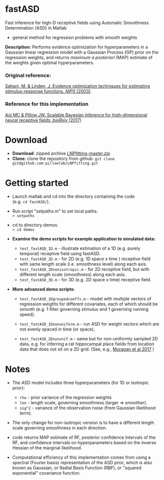 # fastASD
Fast inference for high-D receptive fields using Automatic Smoothness
Determination (ASD) in Matlab

- general method for regression problems with smooth weights

**Description:** Performs evidence optimization for hyperparameters in
  a Gaussian linear regression model with a Gaussian Process (GP)
  prior on the regression weights, and returns *maximum a posteriori*
  (MAP) estimate of the weights given optimal
  hyperparameters. 

### Original reference: ###
[Sahani, M. & Linden, J. Evidence optimization techniques for estimating stimulus-response functions. *NIPS* (2003)](http://www.gatsby.ucl.ac.uk/~maneesh/papers/nips02-evidence.pdf).

### Reference for this implementation ###
[Aoi MC & Pillow JW.  Scalable Bayesian inference for high-dimensional neural receptive fields. *bioRxiv* (2017)](https://www.biorxiv.org/content/early/2017/11/01/212217) 


Download
==========

* **Download**:   zipped archive  [LNPfitting-master.zip](https://github.com/pillowlab/LNPfitting/archive/master.zip)
* **Clone**: clone the repository from github: ```git clone git@github.com:pillowlab/LNPfitting.git```

Getting started
===========

* Launch matlab and cd into the directory containing the code   
(e.g. `cd fastASD/`).

* Run script "setpaths.m" to set local paths:  
`> setpaths`

* cd to directory demos:  
`> cd demos`

* **Examine the demo scripts for example application to simulated data:** 
	*  `test_fastASD_1D.m` - illustrate estimation of a 1D
       (e.g. purely temporal) receptive field using fastASD.
	*  `test_fastASD_2D.m` - for 2D (e.g. 1D space x time ) receptive
    field with same length scale (i.e. smoothness level) along each axis.
	* `test_fastASD_2Dnonisotropic.m` - for 2D receptive field, but
    with different length scale (smoothness) along each axis.
	* `test_fastASD_3D.m` - for 3D (e.g. 2D space x time) receptive field.


* **More advanced demo scripts:**

	* `test_fastASD_1Dgroupedcoeffs.m` - model with multiple vectors of
  regression weights for different covariates, each of which should be smooth (e.g. 1 
  filter governing stimulus and 1 governing running speed). 

	* `test_fastASD_1Dnonuniform.m` - run ASD for weight vectors which
      are not evenly spaced in time (or space),

	* `test_fastASD_2Dnonunif.m` - same but for non-uniformly sampled
      2D data,  e.g. for inferring a rat   hippocampal place fields
      from location data that does not sit on a 2D  grid.  (See, e.g.,
      [Muragan et al
      2017](https://www.biorxiv.org/content/early/2017/06/26/155929?rss=1) )


Notes
=====

- The ASD model includes three hyperparameters (for 1D or isotropic
prior):  
  * `rho` - prior variance of the regression weights
  * `len` - length scale, governing smoothness (larger => smoother).
  * `sig^2` - variance of the observation noise (from Gaussian
  likelihood term).

- The only change for non-isotropic version is to have a different
length scale governing smoothness in each direction.


- code returns MAP estimate of RF, posterior confidence intervals of
the RF, and confidence intervals on hyperparameters based on the
inverse Hessian of the marginal likelihood.

- Computational efficiency of this implementation comes from using a
  spectral (Fourier basis) representation of the ASD prior, which is also known as
  Gaussian, or Radial Basis Function (RBF), or "squared exponential"
  covariance function.

